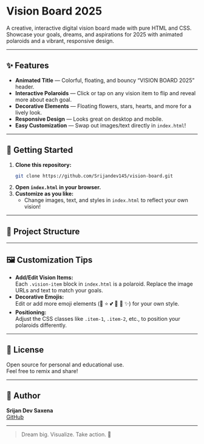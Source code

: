 # Vision Board 2025

A creative, interactive digital vision board made with pure HTML and CSS.  
Showcase your goals, dreams, and aspirations for 2025 with animated polaroids and a vibrant, responsive design.

---

## ✨ Features

- **Animated Title** — Colorful, floating, and bouncy “VISION BOARD 2025” header.
- **Interactive Polaroids** — Click or tap on any vision item to flip and reveal more about each goal.
- **Decorative Elements** — Floating flowers, stars, hearts, and more for a lively look.
- **Responsive Design** — Looks great on desktop and mobile.
- **Easy Customization** — Swap out images/text directly in `index.html`!

---

## 🚀 Getting Started

1. **Clone this repository:**
    ```sh
    git clone https://github.com/Srijandev145/vision-board.git
    ```
2. **Open `index.html` in your browser.**
3. **Customize as you like:**
   - Change images, text, and styles in `index.html` to reflect your own vision!

---

## 📂 Project Structure

---

## 🖼️ Customization Tips

- **Add/Edit Vision Items:**  
  Each `.vision-item` block in `index.html` is a polaroid. Replace the image URLs and text to match your goals.
- **Decorative Emojis:**  
  Edit or add more emoji elements (🌸 ⭐ 💕 🌺 🌴 ✨) for your own style.
- **Positioning:**  
  Adjust the CSS classes like `.item-1`, `.item-2`, etc., to position your polaroids differently.

---

## 📜 License

Open source for personal and educational use.  
Feel free to remix and share!

---

## 👤 Author

**Srijan Dev Saxena**  
[GitHub](https://github.com/Srijandev145)

---

> Dream big. Visualize. Take action. 🌟
